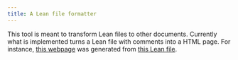 ```yaml
---
title: A Lean file formatter
---
```

This tool is meant to transform Lean files to other documents. Currently
what is implemented turns a Lean file with comments into a HTML page.
For instance, [this webpage](example/sandwich.html) was
generated from [this Lean file](example/source.html).
